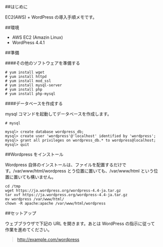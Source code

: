 ##はじめに

EC2(AWS) + WordPress の導入手順メモです。

##環境

- AWS EC2 (Amazin Linux)
- WordPress 4.4.1

##準備

####その他のソフトウェアを準備する

```
# yum install wget
# yum install httpd
# yum install mod_ssl
# yum install mysql-server
# yum install php
# yum install php-mysql
```

####データベースを作成する

mysql コマンドを起動してデータベースを作成します。

```
# mysql

mysql> create database wordpress_db;
mysql> create user 'wordpress'@'localhost' identified by 'wordpress';
mysql> grant all privileges on wordpress_db.* to wordpress@localhost;
mysql> quit
```


##Wordpress をインストール

Wordpress 自体のインストールは、ファイルを配置するだけです。/var/www/html/wordpress とう位置に置いても、/var/www/html という位置に置いても構いません。

```
cd /tmp
wget https://ja.wordpress.org/wordpress-4.4-ja.tar.gz
tar xvf https://ja.wordpress.org/wordpress-4.4-ja.tar.gz
mv wordpress /var/www/html/
chown -R apache:apache /var/www/html/wordpress
```

##セットアップ

ウェブブラウザで下記の URL を開きます。あとは WordPress の指示に従って作業を進めてください。

> http://example.com/wordpress


